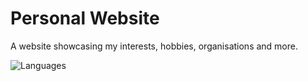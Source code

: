 # Personal Website
A website showcasing my interests, hobbies, organisations and more.

![Languages](https://skillicons.dev/icons?i=html,css,tailwind,js)
